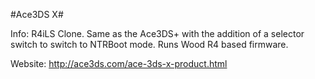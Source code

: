 #Ace3DS X#

Info:
R4iLS Clone. Same as the Ace3DS+ with the addition of a selector switch to switch to NTRBoot mode. Runs Wood R4 based firmware.

Website:
http://ace3ds.com/ace-3ds-x-product.html